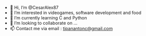- 👋 Hi, I’m @CesarAlex87
- 👀 I’m interested in videogames, software development and food
- 🌱 I’m currently learning C and Python
- 💞️ I’m looking to collaborate on ...
- 📫 Contact me via email : tipanantonc@gmail.com

<!---
CesarAlex87/CesarAlex87 is a ✨ special ✨ repository because its `README.md` (this file) appears on your GitHub profile.
You can click the Preview link to take a look at your changes.
--->
